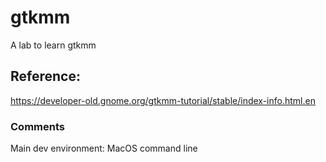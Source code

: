 # gtkmm
A  lab to learn gtkmm
## Reference:
https://developer-old.gnome.org/gtkmm-tutorial/stable/index-info.html.en
### Comments
Main dev environment: MacOS command line
